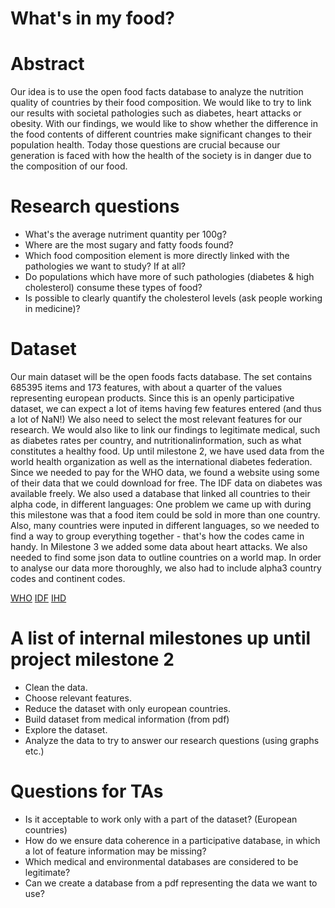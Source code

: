 # What's in my food?

# Abstract
Our idea is to use the open food facts database to analyze the nutrition quality of countries by their food composition. 
We would like to try to link our results with societal pathologies such as diabetes, heart attacks or obesity.
With our findings, we would like to show whether the difference in the food contents of different countries make significant changes to their population health.
Today those questions are crucial because our generation is faced with how the health of the society is in danger due to the composition of our food.

# Research questions
- What's the average nutriment quantity per 100g?
- Where are the most sugary and fatty foods found?
- Which food composition element is more directly linked with the pathologies we want to study? If at all?
- Do populations which have more of such pathologies (diabetes & high cholesterol) consume these types of food?
- Is possible to clearly quantify the cholesterol levels (ask people working in medicine)?

# Dataset
Our main dataset will be the open foods facts database. 
The set contains 685395 items and 173 features, with about a quarter of the values representing european products. Since this is an openly participative dataset, we can expect a lot of items having few features entered (and thus a lot of NaN!)
We also need to select the most relevant features for our research. 
We would also like to link our findings to legitimate medical, such as diabetes rates per country, and nutritionalinformation, such as what constitutes a healthy food.
Up until milestone 2, we have used data from the world health organization as well as the international diabetes federation. 
Since we needed to pay for the WHO data, we found a website using some of their data that we could download for free. 
The IDF data on diabetes was available freely.
We also used a database that linked all countries to their alpha code, in different languages: 
One problem we came up with during this milestone was that a food item could be sold in more than one country. 
Also, many countries were inputed in different languages, so we needed to find a way to group everything together - that's how the codes came in handy.
In Milestone 3 we added some data about heart attacks. 
We also needed to find some json data to outline countries on a world map. 
In order to analyse our data more thoroughly, we also had to include alpha3 country codes and continent codes. 

[WHO](https://ourworldindata.org/obesity)
[IDF](http://diabetesatlas.org/resources/2017-atlas.html)
[IHD](https://www.ncbi.nlm.nih.gov/pmc/articles/PMC3819990/)


# A list of internal milestones up until project milestone 2
- Clean the data.
- Choose relevant features. 
- Reduce the dataset with only european countries.
- Build dataset from medical information (from pdf)
- Explore the dataset.
- Analyze the data to try to answer our research questions (using graphs etc.)

# Questions for TAs
- Is it acceptable to work only with a part of the dataset? (European countries)
- How do we ensure data coherence in a participative database, in which a lot of feature information may be missing?
- Which medical and environmental databases are considered to be legitimate? 
- Can we create a database from a pdf representing the data we want to use? 

